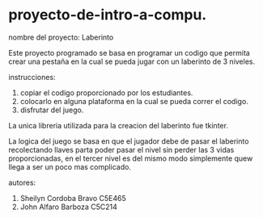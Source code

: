 # proyecto-de-intro-a-compu.
nombre del proyecto: Laberinto

Este proyecto programado se basa en programar un codigo que permita crear una pestaña en la cual se pueda jugar con un laberinto de 3 niveles.

instrucciones:
1. copiar el codigo proporcionado por los estudiantes.
2. colocarlo en alguna plataforma en la cual se pueda correr el codigo.
3. disfrutar del juego.

La unica libreria utilizada para la creacion del laberinto fue tkinter.

La logica del juego se basa en que el jugador debe de pasar el laberinto recolectando llaves parta poder pasar el nivel sin perder las 3 vidas proporcionadas, en el tercer nivel es del mismo modo simplemente quew llega a ser un poco mas complicado.

autores:

1. Sheilyn Cordoba Bravo C5E465
2. John Alfaro Barboza C5C214
